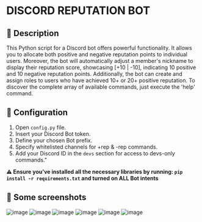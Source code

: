 # DISCORD REPUTATION BOT

## 🌟 Description 
This Python script for a Discord bot offers powerful functionality. It allows you to allocate both positive and negative reputation points to individual users. Moreover, the bot will automatically adjust a member's nickname to display their reputation score, showcasing [+10 | -10], indicating 10 positive and 10 negative reputation points. Additionally, the bot can create and assign roles to users who have achieved 10+ or 20+ positive reputation. To discover the complete array of available commands, just execute the 'help' command.

## 🤖 Configuration
1. Open `config.py` file.
2. Insert your Discord Bot token.
3. Define your chosen Bot prefix.
4. Specify whitelisted channels for +rep & -rep commands.
5. Add your Discord ID in the `devs` section for access to devs-only commands."

**⚠️ Ensure you've installed all the necessary libraries by running: `pip install -r requirements.txt` and turned on ALL Bot intents**

## 💫 Some screenshots
![image](https://github.com/notxVirus/discord-reputation-bot/assets/110777588/e6717c24-ae3e-4f63-945f-903e8e035cbf)
![image](https://github.com/notxVirus/discord-reputation-bot/assets/110777588/a195ab12-54b6-4e34-8058-362e5c8a80ee)
![image](https://github.com/notxVirus/discord-reputation-bot/assets/110777588/06e8e114-3e08-4d55-8eb2-215b565644eb)
![image](https://github.com/notxVirus/discord-reputation-bot/assets/110777588/44c89468-c5ea-4a3a-a1b1-386fb8d85daa)
![image](https://github.com/notxVirus/discord-reputation-bot/assets/110777588/4db9e99e-6063-4f1d-bfb5-dd544ade33e7)
![image](https://github.com/notxVirus/discord-reputation-bot/assets/110777588/458d6fad-a629-4592-af86-e8af6bdb092d)
